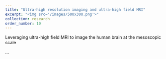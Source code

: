 ```yaml
---
title: "Ultra-high resolution imaging and ultra-high field MRI"
excerpt: "<img src='/images/500x300.png'>"
collection: research
order_number: 10
---
```


Leveraging ultra-high field MRI to image the human brain at the mesoscopic scale

... 